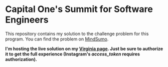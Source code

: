 # Capital One's Summit for Software Engineers

This repository contains my solution to the challenge problem for this program. You can find the problem on [MindSumo](https://www.mindsumo.com/contests/meerkat-api).

**I'm hosting the live solution on my [Virginia page](http://plato.cs.virginia.edu/~sc5ba/capitalone-instagram/). Just be sure to authorize it to get the full experience (Instagram's *access_token* requires authorization).**
